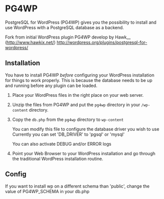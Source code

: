 PG4WP
=====

PostgreSQL for WordPress (PG4WP) gives you the possibility to install and use WordPress with a PostgreSQL database as a backend.

Fork from initial WordPress plugin PG4WP develop by Hawk__ (http://www.hawkix.net/)
http://wordpress.org/plugins/postgresql-for-wordpress/

## Installation

You have to install PG4WP *before* configuring your WordPress installation for things to work properly. 
This is because the database needs to be up and running before any plugin can be loaded.

1.  Place your WordPress files in the right place on your web server.

1.	Unzip the files from PG4WP and put the `pg4wp` directory in your `/wp-content` directory.

1.	Copy the `db.php` from the `pg4wp` directory to `wp-content`
	
	You can modify this file to configure the database driver you wish to use
	Currently you can set 'DB_DRIVER' to 'pgsql' or 'mysql'
	
	You can also activate DEBUG and/or ERROR logs

1.	Point your Web Browser to your WordPress installation and go through the traditional WordPress installation routine.

## Config
If you want to install wp on a different schema than 'public', change the value of PG4WP_SCHEMA in your db.php  